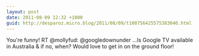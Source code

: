 ```yaml
---
layout: post
date: 2011-08-09 12:32 +1000
guid: http://desparoz.micro.blog/2011/08/09/t100756425575383040.html
---
```

You're funny! RT @mollyfud: @googledownunder ...Is Google TV available in Australia &amp; if no, when? Would love to get in on the ground floor!
